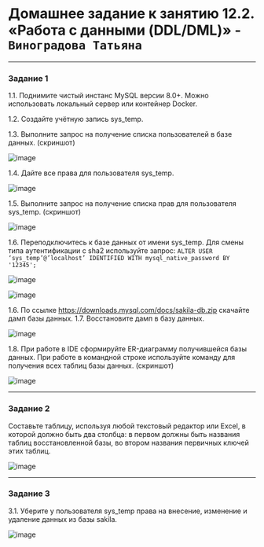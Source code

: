 # Домашнее задание к занятию 12.2. «Работа с данными (DDL/DML)» - `Виноградова Татьяна`

---

### Задание 1
1.1. Поднимите чистый инстанс MySQL версии 8.0+. Можно использовать локальный сервер или контейнер Docker.

1.2. Создайте учётную запись sys_temp.

1.3. Выполните запрос на получение списка пользователей в базе данных. (скриншот)

![image](https://user-images.githubusercontent.com/103531664/219947079-f64d5804-eec2-4268-af76-6047a8abfba1.png)

1.4. Дайте все права для пользователя sys_temp.

![image](https://user-images.githubusercontent.com/103531664/219947104-d32c88a0-626e-437d-965c-2e8573946e69.png)

1.5. Выполните запрос на получение списка прав для пользователя sys_temp. (скриншот)

![image](https://user-images.githubusercontent.com/103531664/219947129-1163dc74-d74c-411b-b8e6-181939cac43b.png)

1.6. Переподключитесь к базе данных от имени sys_temp. Для смены типа аутентификации с sha2 используйте запрос:
```ALTER USER ‘sys_temp’@’localhost’ IDENTIFIED WITH mysql_native_password BY '12345';```

![image](https://user-images.githubusercontent.com/103531664/219947177-e07dc63b-57ad-4dcf-b609-992c30037e75.png)

![image](https://user-images.githubusercontent.com/103531664/219947144-f2c45a4a-09bf-4d69-8726-39e159fdfcc9.png)

1.6. По ссылке https://downloads.mysql.com/docs/sakila-db.zip скачайте дамп базы данных.
1.7. Восстановите дамп в базу данных.

![image](https://user-images.githubusercontent.com/103531664/219947191-78f158b0-7561-480c-b034-65471b6a7af9.png)

1.8. При работе в IDE сформируйте ER-диаграмму получившейся базы данных. 
При работе в командной строке используйте команду для получения всех таблиц базы данных. (скриншот)

![image](https://user-images.githubusercontent.com/103531664/219947251-3f1069e1-0b6d-439b-b0de-da4e2f9964ae.png)

---
### Задание 2

Составьте таблицу, используя любой текстовый редактор или Excel, в которой должно быть два столбца:
в первом должны быть названия таблиц восстановленной базы, во втором названия первичных ключей этих таблиц.

![image](https://user-images.githubusercontent.com/103531664/219947373-2cb627d9-ed64-483c-ad8e-55ebd9489d7d.png)


---

### Задание 3

3.1. Уберите у пользователя sys_temp права на внесение, изменение и удаление данных из базы sakila.

![image](https://user-images.githubusercontent.com/103531664/219948732-51bac659-3292-4222-bcb0-bea11938454a.png)


```
